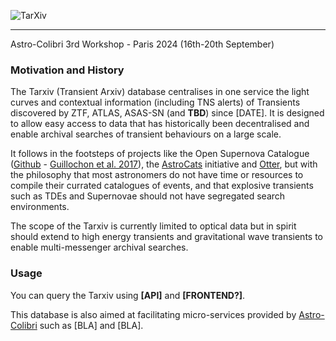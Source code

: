 

![TarXiv](https://github.com/gonzodeveloper/tarxiv/images/main/logo_main_LIGHT.png?raw=true)

---------
Astro-Colibri 3rd Workshop - Paris 2024 (16th-20th September)

### Motivation and History 
The Tarxiv (Transient Arxiv) database centralises in one service the light curves and contextual information (including TNS alerts) of Transients discovered by ZTF, ATLAS, ASAS-SN (and **TBD**) since [DATE].
It is designed to allow easy access to data that has historically been decentralised and enable archival searches of transient behaviours on a large scale. 

It follows in the footsteps of projects like the Open Supernova Catalogue ([Github](https://github.com/astrocatalogs/supernovae) - [Guillochon et al. 2017](https://ui.adsabs.harvard.edu/abs/2017ApJ...835...64G/abstract)), the [AstroCats](https://github.com/astrocatalogs/astrocats) initiative and [Otter](https://github.com/astro-otter/otter-docker?tab=readme-ov-file#otter-docker), but with the philosophy that most astronomers do not have time or resources to compile their currated catalogues of events, and that explosive transients such as TDEs and Supernovae should not have segregated search environments. 

The scope of the Tarxiv is currently limited to optical data but in spirit should extend to high energy transients and gravitational wave transients to enable multi-messenger archival searches. 


### Usage
You can query the Tarxiv using **[API]** and **[FRONTEND?]**.

This database is also aimed at facilitating micro-services provided by [Astro-Colibri](https://astro-colibri.science/) such as [BLA] and [BLA].

